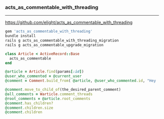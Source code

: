 ### acts_as_commentable_with_threading
---

https://github.com/elight/acts_as_commentable_with_threading
```sh
gem 'acts_as_commentable_with_threading'
bundle install
rails g acts_as_commentable_with_threading_migration
rails g acts_as_commentable_upgrade_migration
```

```ruby
class Article < ActiveRecord::Base
  acts_as_commentable
end

@article = Article.find(params[:id])
@user_who_commented = @current_user
@comment = Comment.build_from( @article, @user_who_commented.id, "Hey ...")

@comment.move_to_child_of(the_desired_parent_comment)
@all_comments = Warticle.comment_threads
@root_comments = @article.root_comments
@comment.has_children?
@comment.children.size
@comment.children

```

